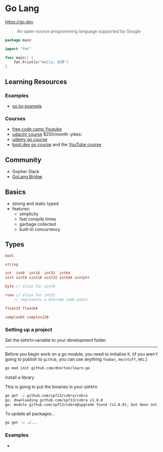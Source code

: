 # Go Lang

<https://go.dev>

> An open-source programming language supported by Google

```go
package main

import "fmt"

func main() {
	fmt.Println("Hello, 世界")
}
```


## Learning Resources 

### Examples 

- [go by example](https://gobyexample.com/)

### Courses

- [free code camp Youtube](https://www.youtube.com/watch?v=YS4e4q9oBaU&t=288s)
- [udacity course](https://www.udacity.com/course/golang--cd11970) $250/month :yikes:
- [udemy go course](https://www.udemy.com/course/learn-go-the-complete-bootcamp-course-golang/learn/lecture/11665012?start=0#overview)
- [boot.dev go course](https://www.boot.dev/assignments/162d016b-c9b3-4a14-9be2-fd22c74c5710) and the [YouTube course](https://www.youtube.com/watch?v=un6ZyFkqFKo&t=712)

## Community

- Gopher Slack
- [GoLang Bridge](https://golangbridge.org)

## Basics

- strong and static typed
- features:
  * simplicity
  * fast compile times
  * garbage collected
  * built-in concurrency

## Types

```go
bool

string

int  int8  int16  int32  int64
uint uint8 uint16 uint32 uint64 uintptr

byte // alias for uint8

rune // alias for int32
    // represents a Unicode code point

float32 float64

complex64 complex128
```

### Setting up a project

Set the `GOPATH` variable to your development folder

------

Before you begin work on a go module, you need to initialize it.
(if you aren't going to publish to `github`, you can use anything `foobar`, `me/stuff`, etc.)

```bash
go mod init github.com/dnorton/learn-go
```

install a library

This is going to put the binaries in your `GOPATH`

```bash
go get -u github.com/spf13/cobra/cobra
go: downloading github.com/spf13/cobra v1.8.0
go: module github.com/spf13/cobra@upgrade found (v1.8.0), but does not contain package github.com/spf13/cobra/cobra
```

To update all packages...

```bash
go get -u ./...
```

### Examples

- [ ](https://github.com/golang/example/blob/master/helloserver/server.go)
